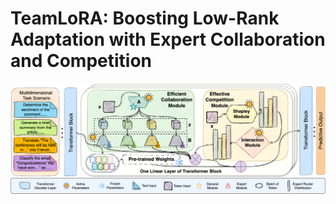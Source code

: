 # TeamLoRA: Boosting Low-Rank Adaptation with Expert Collaboration and Competition

![TeamLoRA](TeamLoRA.png)
